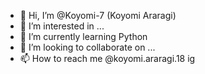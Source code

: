 - 👋 Hi, I’m @Koyomi-7 (Koyomi Araragi)
- 👀 I’m interested in ...
- 🌱 I’m currently learning Python
- 💞️ I’m looking to collaborate on ...
- 📫 How to reach me @koyomi.araragi.18 ig

<!---
Koyomi-7/Koyomi-7 is a ✨ special ✨ repository because its `README.md` (this file) appears on your GitHub profile.
You can click the Preview link to take a look at your changes.
--->
